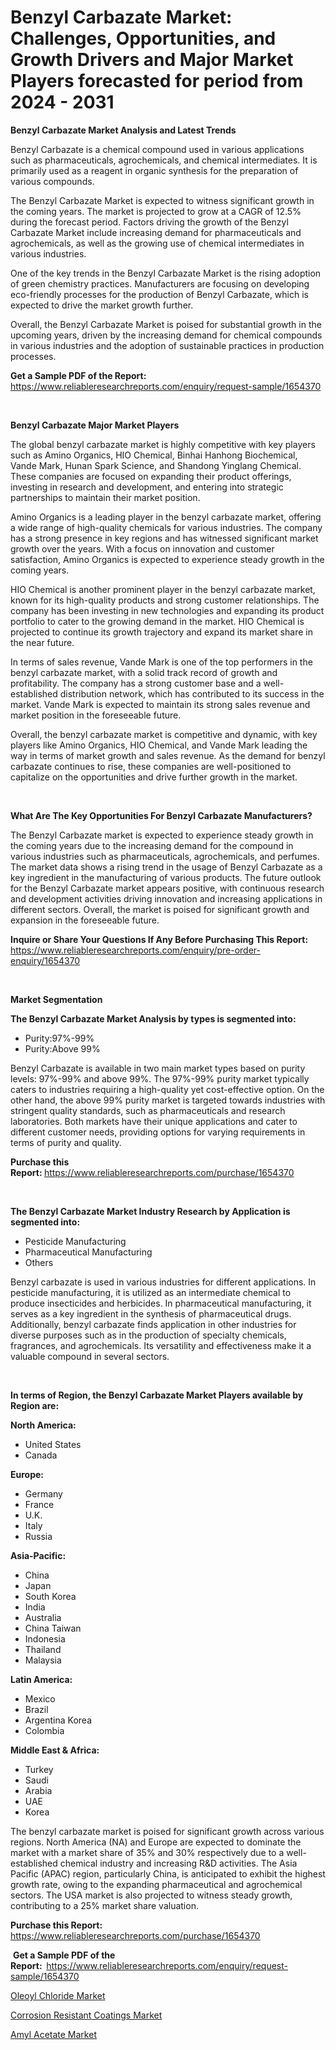 <p><h1>Benzyl Carbazate Market: Challenges, Opportunities, and Growth Drivers and Major Market Players forecasted for period from 2024 - 2031</h1></p><p><strong>Benzyl Carbazate Market Analysis and Latest Trends</strong></p>
<p><p>Benzyl Carbazate is a chemical compound used in various applications such as pharmaceuticals, agrochemicals, and chemical intermediates. It is primarily used as a reagent in organic synthesis for the preparation of various compounds.</p><p>The Benzyl Carbazate Market is expected to witness significant growth in the coming years. The market is projected to grow at a CAGR of 12.5% during the forecast period. Factors driving the growth of the Benzyl Carbazate Market include increasing demand for pharmaceuticals and agrochemicals, as well as the growing use of chemical intermediates in various industries.</p><p>One of the key trends in the Benzyl Carbazate Market is the rising adoption of green chemistry practices. Manufacturers are focusing on developing eco-friendly processes for the production of Benzyl Carbazate, which is expected to drive the market growth further.</p><p>Overall, the Benzyl Carbazate Market is poised for substantial growth in the upcoming years, driven by the increasing demand for chemical compounds in various industries and the adoption of sustainable practices in production processes.</p></p>
<p><strong>Get a Sample PDF of the Report:&nbsp;</strong> <a href="https://www.reliableresearchreports.com/enquiry/request-sample/1654370">https://www.reliableresearchreports.com/enquiry/request-sample/1654370</a></p>
<p>&nbsp;</p>
<p><strong>Benzyl Carbazate Major Market Players</strong></p>
<p><p>The global benzyl carbazate market is highly competitive with key players such as Amino Organics, HIO Chemical, Binhai Hanhong Biochemical, Vande Mark, Hunan Spark Science, and Shandong Yinglang Chemical. These companies are focused on expanding their product offerings, investing in research and development, and entering into strategic partnerships to maintain their market position.</p><p>Amino Organics is a leading player in the benzyl carbazate market, offering a wide range of high-quality chemicals for various industries. The company has a strong presence in key regions and has witnessed significant market growth over the years. With a focus on innovation and customer satisfaction, Amino Organics is expected to experience steady growth in the coming years.</p><p>HIO Chemical is another prominent player in the benzyl carbazate market, known for its high-quality products and strong customer relationships. The company has been investing in new technologies and expanding its product portfolio to cater to the growing demand in the market. HIO Chemical is projected to continue its growth trajectory and expand its market share in the near future.</p><p>In terms of sales revenue, Vande Mark is one of the top performers in the benzyl carbazate market, with a solid track record of growth and profitability. The company has a strong customer base and a well-established distribution network, which has contributed to its success in the market. Vande Mark is expected to maintain its strong sales revenue and market position in the foreseeable future.</p><p>Overall, the benzyl carbazate market is competitive and dynamic, with key players like Amino Organics, HIO Chemical, and Vande Mark leading the way in terms of market growth and sales revenue. As the demand for benzyl carbazate continues to rise, these companies are well-positioned to capitalize on the opportunities and drive further growth in the market.</p></p>
<p>&nbsp;</p>
<p><strong>What Are The Key Opportunities For Benzyl Carbazate Manufacturers?</strong></p>
<p><p>The Benzyl Carbazate market is expected to experience steady growth in the coming years due to the increasing demand for the compound in various industries such as pharmaceuticals, agrochemicals, and perfumes. The market data shows a rising trend in the usage of Benzyl Carbazate as a key ingredient in the manufacturing of various products. The future outlook for the Benzyl Carbazate market appears positive, with continuous research and development activities driving innovation and increasing applications in different sectors. Overall, the market is poised for significant growth and expansion in the foreseeable future.</p></p>
<p><strong>Inquire or Share Your Questions If Any Before Purchasing This Report:</strong> <a href="https://www.reliableresearchreports.com/enquiry/pre-order-enquiry/1654370">https://www.reliableresearchreports.com/enquiry/pre-order-enquiry/1654370</a></p>
<p>&nbsp;</p>
<p><strong>Market Segmentation</strong></p>
<p><strong>The Benzyl Carbazate Market Analysis by types is segmented into:</strong></p>
<p><ul><li>Purity:97%-99%</li><li>Purity:Above 99%</li></ul></p>
<p><p>Benzyl Carbazate is available in two main market types based on purity levels: 97%-99% and above 99%. The 97%-99% purity market typically caters to industries requiring a high-quality yet cost-effective option. On the other hand, the above 99% purity market is targeted towards industries with stringent quality standards, such as pharmaceuticals and research laboratories. Both markets have their unique applications and cater to different customer needs, providing options for varying requirements in terms of purity and quality.</p></p>
<p><strong>Purchase this Report:&nbsp;</strong><a href="https://www.reliableresearchreports.com/purchase/1654370">https://www.reliableresearchreports.com/purchase/1654370</a></p>
<p>&nbsp;</p>
<p><strong>The Benzyl Carbazate Market Industry Research by Application is segmented into:</strong></p>
<p><ul><li>Pesticide Manufacturing</li><li>Pharmaceutical Manufacturing</li><li>Others</li></ul></p>
<p><p>Benzyl carbazate is used in various industries for different applications. In pesticide manufacturing, it is utilized as an intermediate chemical to produce insecticides and herbicides. In pharmaceutical manufacturing, it serves as a key ingredient in the synthesis of pharmaceutical drugs. Additionally, benzyl carbazate finds application in other industries for diverse purposes such as in the production of specialty chemicals, fragrances, and agrochemicals. Its versatility and effectiveness make it a valuable compound in several sectors.</p></p>
<p>&nbsp;</p>
<p><strong>In terms of Region, the Benzyl Carbazate Market Players available by Region are:</strong></p>
<p>
    <p> <strong> North America: </strong>
        <ul>
            <li>United States</li>
            <li>Canada</li>
        </ul>
        </p> 
    <p> <strong> Europe: </strong>
        <ul>
            <li>Germany</li>
            <li>France</li>
            <li>U.K.</li>
            <li>Italy</li>
            <li>Russia</li>
        </ul>
        </p> 
    <p> <strong> Asia-Pacific: </strong>
        <ul>
            <li>China</li>
            <li>Japan</li>
            <li>South Korea</li>
            <li>India</li>
            <li>Australia</li>
            <li>China Taiwan</li>
            <li>Indonesia</li>
            <li>Thailand</li>
            <li>Malaysia</li>
        </ul>
        </p> 
    <p> <strong> Latin America: </strong>
        <ul>
            <li>Mexico</li>
            <li>Brazil</li>
            <li>Argentina Korea</li>
            <li>Colombia</li>
        </ul>
        </p> 
    <p> <strong> Middle East & Africa: </strong>
        <ul>
            <li>Turkey</li>
            <li>Saudi</li>
            <li>Arabia</li>
            <li>UAE</li>
            <li>Korea</li>
        </ul>
    </p>
    </p>
<p><p>The benzyl carbazate market is poised for significant growth across various regions. North America (NA) and Europe are expected to dominate the market with a market share of 35% and 30% respectively due to a well-established chemical industry and increasing R&D activities. The Asia Pacific (APAC) region, particularly China, is anticipated to exhibit the highest growth rate, owing to the expanding pharmaceutical and agrochemical sectors. The USA market is also projected to witness steady growth, contributing to a 25% market share valuation.</p></p>
<p><strong>Purchase this Report: </strong><a href="https://www.reliableresearchreports.com/purchase/1654370">https://www.reliableresearchreports.com/purchase/1654370</a></p>
<p>&nbsp;<strong>Get a Sample PDF of the Report:&nbsp;&nbsp;</strong><a href="https://www.reliableresearchreports.com/enquiry/request-sample/1654370">https://www.reliableresearchreports.com/enquiry/request-sample/1654370</a></p>
<p><strong></strong></p>
<p><p><a href="https://github.com/peachesmcdowel1/Market-Research-Report-List-1/blob/main/oleoyl-chloride-market.md">Oleoyl Chloride Market</a></p><p><a href="https://github.com/nicoletavirag/Market-Research-Report-List-2/blob/main/corrosion-resistant-coatings-market.md">Corrosion Resistant Coatings Market</a></p><p><a href="https://github.com/redneck06/Market-Research-Report-List-2/blob/main/amyl-acetate-market.md">Amyl Acetate Market</a></p></p>